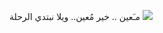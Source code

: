   مـَعين .. خير مُعين..  ويلا نبتدي الرحلة
<a href="https://drive.google.com/drive/folders/1jrW-h3rvsHhxA_ArJ7i3d30VUhPmKGn0?usp=sharing">
  <img src="https://img.shields.io/badge/مُعين_.._خير_مُعين_.._ويلا_نبتدي_الرحلة-🚀-brightgreen?style=for-the-badge" />
</a>



